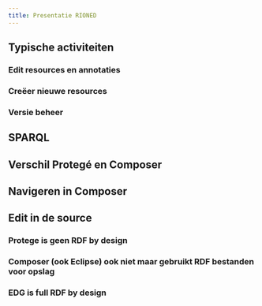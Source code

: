 ```yaml
---
title: Presentatie RIONED
---
```


## Typische activiteiten
### Edit resources en annotaties
### Creëer nieuwe resources
### Versie beheer
## SPARQL
## Verschil Protegé  en Composer
## Navigeren in Composer
## Edit in de source
### Protege is geen RDF by design
### Composer (ook Eclipse) ook niet maar gebruikt RDF bestanden voor opslag
### EDG is full RDF by design
##
